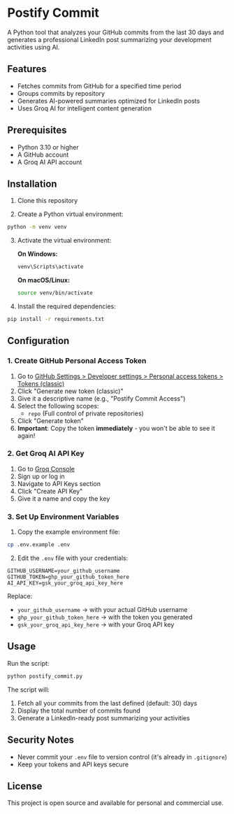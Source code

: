 # Postify Commit

A Python tool that analyzes your GitHub commits from the last 30 days and generates a professional LinkedIn post summarizing your development activities using AI.

## Features

- Fetches commits from GitHub for a specified time period
- Groups commits by repository
- Generates AI-powered summaries optimized for LinkedIn posts
- Uses Groq AI for intelligent content generation

## Prerequisites

- Python 3.10 or higher
- A GitHub account
- A Groq AI API account

## Installation

1. Clone this repository

2. Create a Python virtual environment:

```bash
python -m venv venv
```

3. Activate the virtual environment:

   **On Windows:**

   ```bash
   venv\Scripts\activate
   ```

   **On macOS/Linux:**

   ```bash
   source venv/bin/activate
   ```

4. Install the required dependencies:

```bash
pip install -r requirements.txt
```

## Configuration

### 1. Create GitHub Personal Access Token

1. Go to [GitHub Settings > Developer settings > Personal access tokens > Tokens (classic)](https://github.com/settings/tokens)
2. Click "Generate new token (classic)"
3. Give it a descriptive name (e.g., "Postify Commit Access")
4. Select the following scopes:
   - `repo` (Full control of private repositories)
5. Click "Generate token"
6. **Important**: Copy the token **immediately** - you won't be able to see it again!

### 2. Get Groq AI API Key

1. Go to [Groq Console](https://console.groq.com/)
2. Sign up or log in
3. Navigate to API Keys section
4. Click "Create API Key"
5. Give it a name and copy the key

### 3. Set Up Environment Variables

1. Copy the example environment file:

```bash
cp .env.example .env
```

2. Edit the `.env` file with your credentials:

```
GITHUB_USERNAME=your_github_username
GITHUB_TOKEN=ghp_your_github_token_here
AI_API_KEY=gsk_your_groq_api_key_here
```

Replace:

- `your_github_username` -> with your actual GitHub username
- `ghp_your_github_token_here` -> with the token you generated
- `gsk_your_groq_api_key_here` -> with your Groq API key

## Usage

Run the script:

```bash
python postify_commit.py
```

The script will:

1. Fetch all your commits from the last defined (default: 30) days
2. Display the total number of commits found
3. Generate a LinkedIn-ready post summarizing your activities

## Security Notes

- Never commit your `.env` file to version control (it's already in `.gitignore`)
- Keep your tokens and API keys secure

## License

This project is open source and available for personal and commercial use.
